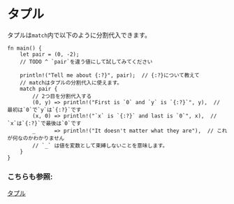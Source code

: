 # タプル

タプルは`match`内で以下のように分割代入できます。

```rust,editable
fn main() {
    let pair = (0, -2);
    // TODO ^ `pair`を違う値にして試してみてください

    println!("Tell me about {:?}", pair);  // {:?}について教えて
    // matchはタプルの分割代入に使えます。
    match pair {
        // 2つ目を分割代入する
        (0, y) => println!("First is `0` and `y` is `{:?}`", y),  // 最初は`0`で`y`は`{:?}`です
        (x, 0) => println!("`x` is `{:?}` and last is `0`", x),  // `x`は`{:?}`で最後は`0`です
        _      => println!("It doesn't matter what they are"),  // これが何なのかわかりません
        // `_` は値を変数として束縛しないことを意味します。
    }
}
```

### こちらも参照:

[タプル](../../../primitives/tuples.md)

